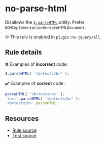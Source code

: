 # no-parse-html

Disallows the [`$.parseHTML`](https://api.jquery.com/jQuery.parseHTML/) utility. Prefer `DOMImplementation#createHTMLDocument`.

⚙️ This rule is enabled in `plugin:no-jquery/all`.

## Rule details

❌ Examples of **incorrect** code:
```js
$.parseHTML( '<b>test</b>' );
```

✔️ Examples of **correct** code:
```js
parseHTML( '<b>test</b>' );
'test'.parseHTML( '<b>test</b>' );
'<b>test</b>'.parseHTML;
```

## Resources

* [Rule source](/src/rules/no-parse-html.js)
* [Test source](/src/tests/no-parse-html.js)
